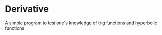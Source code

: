 Derivative
==========

A simple program to test one's knowledge of trig functions and hyperbolic functions
